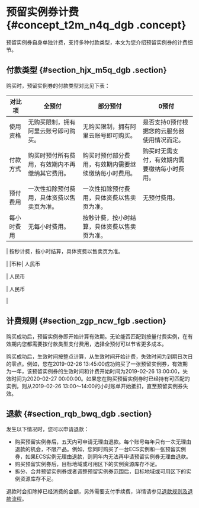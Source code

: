 # 预留实例券计费 {#concept_t2m_n4q_dgb .concept}

预留实例券自身单独计费，支持多种付款类型，本文为您介绍预留实例券的计费细节。

## 付款类型 {#section_hjx_m5q_dgb .section}

购买时，预留实例券的付款类型对比见下表：

|对比项|全预付|部分预付|0预付|
|---|---|----|---|
|使用资格|无购买限制，拥有阿里云账号即可购买。|无购买限制，拥有阿里云账号即可购买。|是否支持0预付根据您的云服务器使用情况而定。|
|付款方式|购买时预付所有费用，有效期内不再缴纳其它费用。|购买时预付部分费用，有效期内需要继续缴纳每小时费用。|购买时无需支付，有效期内需要缴纳每小时费用。|
|预付费用|一次性扣除预付费用，具体资费以售卖页为准。|一次性扣除预付费用，具体资费以售卖页为准。|无预付费用。|
|每小时费用|无每小时费用。| 按秒计费，按小时结算，具体资费以售卖页为准。

 | 按秒计费，按小时结算，具体资费以售卖页为准。

 |
|币种| 人民币

 | 人民币

 | 人民币

 |

## 计费规则 {#section_zgp_ncw_fgb .section}

购买成功后，预留实例券即开始计算有效期。无论能否匹配到按量付费实例，在有效期内您都需要按付款类型支付费用，选择全预付可以节省更多成本。

购买成功后，生效时间按整点计算，从生效时间开始计费，失效时间为到期日次日的零点。例如，您在2019-02-26 13:45:00成功购买了一张预留实例券，有效期为一年，该预留实例券的生效时间和计费开始时间为2019-02-26 13:00:00，失效时间为2020-02-27 00:00:00。如果您在购买预留实例券时已经持有可匹配的实例，则从2019-02-26 13:00～14:00的小时账单开始抵扣，直至预留实例券失效。

## 退款 {#section_rqb_bwq_dgb .section}

发生以下情况时，您可以申请退款：

-   购买预留实例券后，五天内可申请无理由退款。每个账号每年只有一次无理由退款的机会，不限产品。例如，您同时购买了一台ECS实例和一张预留实例券，如果ECS实例无理由退款，则同年内无法再申请预留实例券无理由退款。
-   购买预留实例券后，目标地域或可用区下的实例资源库存不足。
-   拆分、合并预留实例券或者调整预留实例券范围后，目标地域或可用区下的实例资源库存不足。

退款时会扣除掉已经消费的金额，另外需要支付手续费，详情请参见[退款规则及退款流程](https://help.aliyun.com/knowledge_detail/37096.html)。

